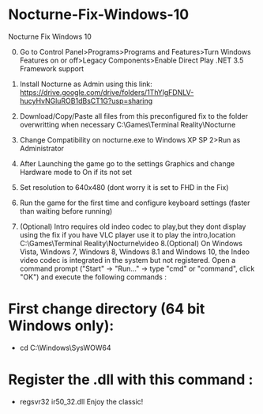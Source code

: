 # Nocturne-Fix-Windows-10
Nocturne Fix Windows 10

0. Go to Control Panel>Programs>Programs and Features>Turn Windows Features on or off>Legacy Components>Enable Direct Play .NET 3.5 Framework support

1. Install Nocturne as Admin using this link: https://drive.google.com/drive/folders/1ThYlgFDNLV-hucyHvNGluROB1dBsCT1G?usp=sharing

2. Download/Copy/Paste all files from this preconfigured fix to the folder overwritting when necessary C:\Games\Terminal Reality\Nocturne

3. Change Compatibility on nocturne.exe to Windows XP SP 2>Run as Administrator

4. After Launching the game go to the settings Graphics and change Hardware mode to On if its not set

5. Set resolution to 640x480 (dont worry it is set to FHD in the Fix)

6. Run the game for the first time and configure keyboard settings (faster than waiting before running)
7. (Optional) Intro requires old indeo codec to play,but they dont display using the fix if you have VLC player use it to play the intro,location C:\Games\Terminal Reality\Nocturne\video
8.(Optional) On Windows Vista, Windows 7, Windows 8, Windows 8.1 and Windows 10, the Indeo video codec is integrated in the system but not registered. Open a command prompt ("Start" -> "Run..." -> type "cmd" or "command", click "OK") and execute the following commands :
# First change directory (64 bit Windows only): 
* cd C:\Windows\SysWOW64
# Register the .dll with this command : 
* regsvr32 ir50_32.dll
Enjoy the classic!
